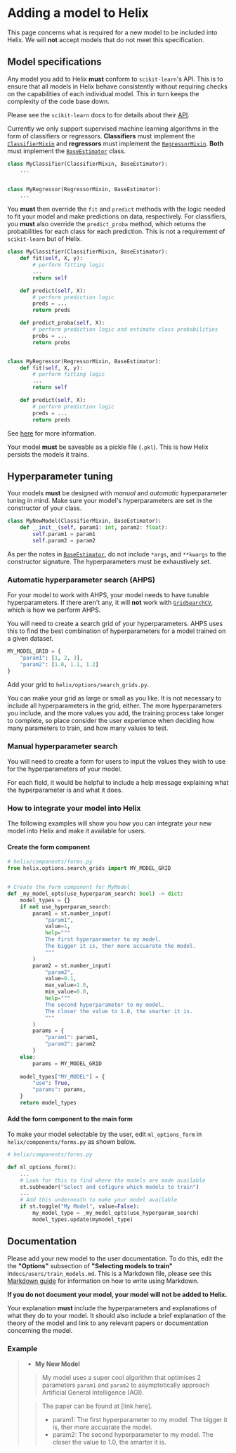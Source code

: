 # Adding a model to Helix

This page concerns what is required for a new model to be included into Helix. We will **not** accept models that do not meet this specification.

## Model specifications
Any model you add to Helix **must** conform to `scikit-learn`'s API.
This is to ensure that all models in Helix behave consistently without requiring checks on the capabilities of each individual model. This in turn keeps the complexity of the code base down.

Please see the `scikit-learn` docs to for details about their [API](https://scikit-learn.org/stable/developers/develop.html).

Currently we only support supervised machine learning algorithms in the form of classifiers or regressors. **Classifiers** must implement the [`ClassifierMixin`][ClassifierMixin] and **regressors** must implement the [`RegressorMixin`][RegressorMixin]. **Both** must implement the [`BaseEstimator`][BaseEstimator] class.

```python
class MyClassifier(ClassifierMixin, BaseEstimator):
    ...


class MyRegressor(RegressorMixin, BaseEstimator):
    ...
```

You **must** then override the `fit` and `predict` methods with the logic needed to fit your model and make predictions on data, respectively. 
For classifiers, you **must** also override the `predict_proba` method, which returns the probabilities for each class for each prediction. This is not a requirement of `scikit-learn` but of Helix.

```python
class MyClassifier(ClassifierMixin, BaseEstimator):
    def fit(self, X, y):
        # perform fitting logic
        ...
        return self

    def predict(self, X):
        # perform prediction logic
        preds = ...
        return preds

    def predict_proba(self, X):
        # perform prediction logic and estimate class probabilities
        probs = ...
        return probs


class MyRegressor(RegressorMixin, BaseEstimator):
    def fit(self, X, y):
        # perform fitting logic
        ...
        return self

    def predict(self, X):
        # perform prediction logic
        preds = ...
        return preds
```

See [here](https://scikit-learn.org/stable/developers/develop.html#rolling-your-own-estimator) for more information.

Your model **must** be saveable as a pickle file (`.pkl`). This is how Helix persists the models it trains.

## Hyperparameter tuning
Your models **must** be designed with *manual* and *automatic* hyperparameter tuning in mind. Make sure your model's hyperparameters are set in the constructor of your class.

```python
class MyNewModel(ClassifierMixin, BaseEstimator):
    def __init__(self, param1: int, param2: float):
        self.param1 = param1
        self.param2 = param2
```
As per the notes in [`BaseEstimator`][BaseEstimator], do not include `*args`, and `**kwargs` to the constructor signature. The hyperparameters must be exhaustively set.

### Automatic hyperparameter search (AHPS)
For your model to work with AHPS, your model needs to have tunable hyperparameters. If there aren't any, it will **not** work with [`GridSearchCV`][GridSearchCV], which is how we perform AHPS.

You will need to create a search grid of your hyperparameters. AHPS uses this to find the best combination of hyperparameters for a model trained on a given dataset.

```python
MY_MODEL_GRID = {
    "param1": [1, 2, 3],
    "param2": [1.0, 1.1, 1.2]
}
```

Add your grid to `helix/options/search_grids.py`. 

You can make your grid as large or small as you like. It is not necessary to include all hyperparameters in the grid, either. The more hyperparameters you include, and the more values you add, the training process take longer to complete, so place consider the user experience when deciding how many parameters to train, and how many values to test.

### Manual hyperparameter search
You will need to create a form for users to input the values they wish to use for the hyperparameters of your model.

For each field, it would be helpful to include a help message explaining what the hyperparameter is and what it does.

### How to integrate your model into Helix
The following examples will show you how you can integrate your new model into Helix and make it available for users.

#### Create the form component
```python
# helix/components/forms.py
from helix.options.search_grids import MY_MODEL_GRID


# Create the form component for MyModel
def _my_model_opts(use_hyperparam_search: bool) -> dict:
    model_types = {}
    if not use_hyperparam_search:
        param1 = st.number_input(
            "param1",
            value=1,
            help="""
            The first hyperparameter to my model.
            The bigger it is, ther more accuarate the model.
            """
        )
        param2 = st.number_input(
            "param2",
            value=0.1,
            max_value=1.0,
            min_value=0.0,
            help="""
            The second hyperparameter to my model.
            The closer the value to 1.0, the smarter it is.
            """
        )
        params = {
            "param1": param1,
            "param2": param2
        }
    else:
        params = MY_MODEL_GRID
    
    model_types["MY_MODEL"] = {
        "use": True,
        "params": params,
    }
    return model_types
```

#### Add the form component to the main form
To make your model selectable by the user, edit `ml_options_form` in `helix/components/forms.py` as shown below.

```python
# helix/components/forms.py

def ml_options_form():
    ...
    # Look for this to find where the models are made available
    st.subheader("Select and cofigure which models to train")
    ...
    # Add this underneath to make your model available
    if st.toggle("My Model", value=False):
        my_model_type = _my_model_opts(use_hyperparam_search)
        model_types.update(mymodel_type)
```

## Documentation
Please add your new model to the user documentation. To do this, edit the the **"Options"** subsection of **"Selecting models to train"** in`docs/users/train_models.md`. This is a Markdown file, please see this [Markdown guide](https://www.markdownguide.org/getting-started/) for information on how to write using Markdown.

**If you do not document your model, your model will not be added to Helix.**

Your explanation **must** include the hyperparameters and explanations of what they do to your model. It should also include a brief explanation of the theory of the model and link to any relevant papers or documentation concerning the model.

### Example
> - **My New Model**
>
>> My model uses a super cool algorithm that optimises 2 parameters `param1` and `param2` to asymptotically approach Artificial General Intelligence (AGI).
>
>> The paper can be found at [link here].
>> - param1: The first hyperparameter to my model. The bigger it is, ther more accuarate the model.
>> - param2: The second hyperparameter to my model. The closer the value to 1.0, the smarter it is.

[BaseEstimator]: https://scikit-learn.org/stable/modules/generated/sklearn.base.BaseEstimator.html#sklearn.base.BaseEstimator
[ClassifierMixin]: https://scikit-learn.org/stable/modules/generated/sklearn.base.ClassifierMixin.html
[RegressorMixin]: https://scikit-learn.org/stable/modules/generated/sklearn.base.RegressorMixin.html
[GridSearchCV]: https://scikit-learn.org/stable/modules/generated/sklearn.model_selection.GridSearchCV.html#sklearn.model_selection.GridSearchCV